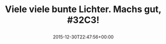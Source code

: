 ---
retweeted: false
source: <a href="http://mvilla.it/fenix" rel="nofollow">Fenix for Android</a>
entities:
  user_mentions: []
  urls: []
  symbols: []
  media:
  - expanded_url: https://twitter.com/bascht/status/682332317658943488/photo/1
    indices:
    - '45'
    - '68'
    url: https://t.co/DBunn0cuY3
    media_url: http://pbs.twimg.com/media/CXghYNSUsAAscJs.jpg
    id_str: '682332043313721344'
    id: '682332043313721344'
    media_url_https: https://pbs.twimg.com/media/CXghYNSUsAAscJs.jpg
    sizes:
      small:
        w: '680'
        h: '510'
        resize: fit
      large:
        w: '2016'
        h: '1512'
        resize: fit
      thumb:
        w: '150'
        h: '150'
        resize: crop
      medium:
        w: '1200'
        h: '900'
        resize: fit
    type: photo
    display_url: pic.twitter.com/DBunn0cuY3
  hashtags:
  - text: 32C3
    indices:
    - '38'
    - '43'
display_text_range:
- '0'
- '68'
favorite_count: '5'
id_str: '682332317658943488'
truncated: false
retweet_count: '0'
id: '682332317658943488'
possibly_sensitive: false
created_at: Wed Dec 30 22:47:56 +0000 2015
favorited: false
full_text: 'Viele viele bunte Lichter. Machs gut, #32C3!'
lang: de
extended_entities:
  media:
  - expanded_url: https://twitter.com/bascht/status/682332317658943488/photo/1
    indices:
    - '45'
    - '68'
    url: https://t.co/DBunn0cuY3
    media_url: http://pbs.twimg.com/media/CXghYNSUsAAscJs.jpg
    id_str: '682332043313721344'
    id: '682332043313721344'
    media_url_https: https://pbs.twimg.com/media/CXghYNSUsAAscJs.jpg
    sizes:
      small:
        w: '680'
        h: '510'
        resize: fit
      large:
        w: '2016'
        h: '1512'
        resize: fit
      thumb:
        w: '150'
        h: '150'
        resize: crop
      medium:
        w: '1200'
        h: '900'
        resize: fit
    type: photo
    display_url: pic.twitter.com/DBunn0cuY3
  - expanded_url: https://twitter.com/bascht/status/682332317658943488/photo/1
    indices:
    - '45'
    - '68'
    url: https://t.co/DBunn0cuY3
    media_url: http://pbs.twimg.com/media/CXghgyeUoAUfFrf.jpg
    id_str: '682332190735114245'
    id: '682332190735114245'
    media_url_https: https://pbs.twimg.com/media/CXghgyeUoAUfFrf.jpg
    sizes:
      small:
        w: '680'
        h: '510'
        resize: fit
      large:
        w: '2016'
        h: '1512'
        resize: fit
      thumb:
        w: '150'
        h: '150'
        resize: crop
      medium:
        w: '1200'
        h: '900'
        resize: fit
    type: photo
    display_url: pic.twitter.com/DBunn0cuY3
  - expanded_url: https://twitter.com/bascht/status/682332317658943488/photo/1
    indices:
    - '45'
    - '68'
    url: https://t.co/DBunn0cuY3
    media_url: http://pbs.twimg.com/media/CXghoDFUQAAfXkz.jpg
    id_str: '682332315452719104'
    id: '682332315452719104'
    media_url_https: https://pbs.twimg.com/media/CXghoDFUQAAfXkz.jpg
    sizes:
      small:
        w: '680'
        h: '510'
        resize: fit
      large:
        w: '2016'
        h: '1512'
        resize: fit
      thumb:
        w: '150'
        h: '150'
        resize: crop
      medium:
        w: '1200'
        h: '900'
        resize: fit
    type: photo
    display_url: pic.twitter.com/DBunn0cuY3
tags:
- 32C3
- pesos/twitter
date: '2015-12-30T22:47:56+00:00'
src: https://twitter.com/bascht/status/682332317658943488
original_url: https://twitter.com/bascht/status/682332317658943488
type: twitter_tweet
media_url: https://img.bascht.com/twitter/pbs.twimg.com/media/CXghYNSUsAAscJs.jpg
text: 'Viele viele bunte Lichter. Machs gut, #32C3!'
title: 'Viele viele bunte Lichter. Machs gut, #32C3!

  '

---